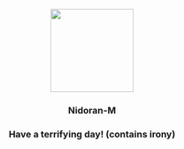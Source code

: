 <p align="center">
    <img src="https://raw.githubusercontent.com/PokeAPI/sprites/master/sprites/pokemon/32.png" width="150" height="150">
</p>
<h3 align="center"> <b>Nidoran-M</b></h3>
<h3 align="center">Have a terrifying day! (contains irony)</h3>
